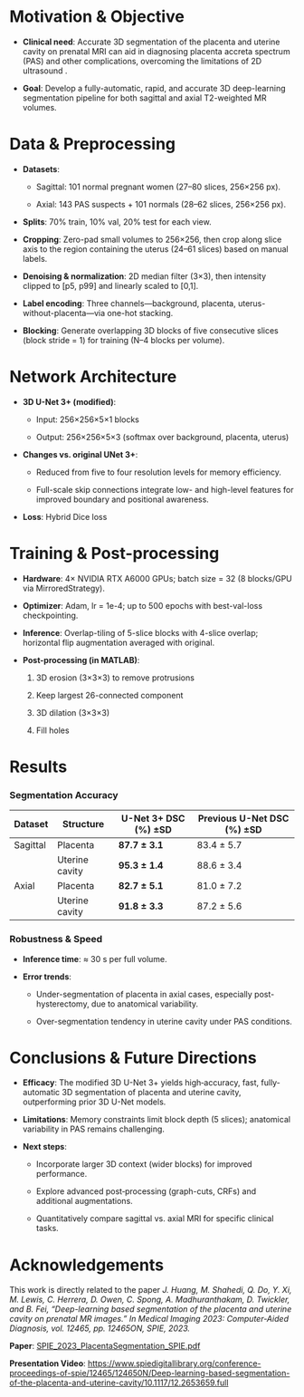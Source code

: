 # Motivation & Objective
* **Clinical need**: Accurate 3D segmentation of the placenta and uterine cavity on prenatal MRI can aid in diagnosing placenta accreta spectrum (PAS) and other complications, overcoming the limitations of 2D ultrasound .

* **Goal**: Develop a fully-automatic, rapid, and accurate 3D deep-learning segmentation pipeline for both sagittal and axial T2-weighted MR volumes.

# Data & Preprocessing
* **Datasets**:

  * Sagittal: 101 normal pregnant women (27–80 slices, 256×256 px).

  * Axial: 143 PAS suspects + 101 normals (28–62 slices, 256×256 px).

* **Splits**: 70% train, 10% val, 20% test for each view.

* **Cropping**: Zero-pad small volumes to 256×256, then crop along slice axis to the region containing the uterus (24–61 slices) based on manual labels.

* **Denoising & normalization**: 2D median filter (3×3), then intensity clipped to [p5, p99] and linearly scaled to [0,1].

* **Label encoding**: Three channels—background, placenta, uterus-without-placenta—via one-hot stacking.

* **Blocking**: Generate overlapping 3D blocks of five consecutive slices (block stride = 1) for training (N–4 blocks per volume).

# Network Architecture
* **3D U-Net 3+ (modified)**:

  * Input: 256×256×5×1 blocks

  * Output: 256×256×5×3 (softmax over background, placenta, uterus)

* **Changes vs. original UNet 3+**:

  * Reduced from five to four resolution levels for memory efficiency.

  * Full-scale skip connections integrate low- and high-level features for improved boundary and positional awareness.

* **Loss**: Hybrid Dice loss

# Training & Post-processing
* **Hardware**: 4× NVIDIA RTX A6000 GPUs; batch size = 32 (8 blocks/GPU via MirroredStrategy).

* **Optimizer**: Adam, lr = 1e-4; up to 500 epochs with best-val-loss checkpointing.

* **Inference**: Overlap-tiling of 5-slice blocks with 4-slice overlap; horizontal flip augmentation averaged with original.

* **Post-processing (in MATLAB)**:

  1. 3D erosion (3×3×3) to remove protrusions

  2. Keep largest 26-connected component

  3. 3D dilation (3×3×3)

  4. Fill holes
 
# Results
### Segmentation Accuracy
| Dataset  | Structure      | U-Net 3+ DSC (%) ±SD | Previous U-Net DSC (%) ±SD |
| -------- | -------------- | -------------------- | -------------------------- |
| Sagittal | Placenta       | **87.7 ± 3.1**       | 83.4 ± 5.7                 |
|          | Uterine cavity | **95.3 ± 1.4**       | 88.6 ± 3.4                 |
| Axial    | Placenta       | **82.7 ± 5.1**       | 81.0 ± 7.2                 |
|          | Uterine cavity | **91.8 ± 3.3**       | 87.2 ± 5.6                 |

### Robustness & Speed
* **Inference time**: ≈ 30 s per full volume.

* **Error trends**:

  * Under-segmentation of placenta in axial cases, especially post-hysterectomy, due to anatomical variability.

  * Over-segmentation tendency in uterine cavity under PAS conditions.
 
# Conclusions & Future Directions
* **Efficacy**: The modified 3D U-Net 3+ yields high‐accuracy, fast, fully‐automatic 3D segmentation of placenta and uterine cavity, outperforming prior 3D U-Net models.

* **Limitations**: Memory constraints limit block depth (5 slices); anatomical variability in PAS remains challenging.

* **Next steps**:

  * Incorporate larger 3D context (wider blocks) for improved performance.

  * Explore advanced post‐processing (graph-cuts, CRFs) and additional augmentations.

  * Quantitatively compare sagittal vs. axial MRI for specific clinical tasks.

# Acknowledgements
This work is directly related to the paper *J. Huang, M. Shahedi, Q. Do, Y. Xi, M. Lewis, C. Herrera, D. Owen, C. Spong, A. Madhuranthakam, D. Twickler, and B. Fei, “Deep-learning based segmentation of the placenta and uterine cavity on prenatal MR images.” In Medical Imaging 2023: Computer-Aided Diagnosis, vol. 12465, pp. 12465ON, SPIE, 2023.*

**Paper**: [SPIE_2023_PlacentaSegmentation_SPIE.pdf](https://github.com/JamesHuang404/DL-Placenta-Segmentation/files/11186342/SPIE_2023_PlacentaSegmentation_SPIE.pdf)

**Presentation Video**: https://www.spiedigitallibrary.org/conference-proceedings-of-spie/12465/124650N/Deep-learning-based-segmentation-of-the-placenta-and-uterine-cavity/10.1117/12.2653659.full

